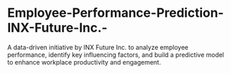 # Employee-Performance-Prediction-INX-Future-Inc.-
A data-driven initiative by INX Future Inc. to analyze employee performance, identify key influencing factors, and build a predictive model to enhance workplace productivity and engagement.
